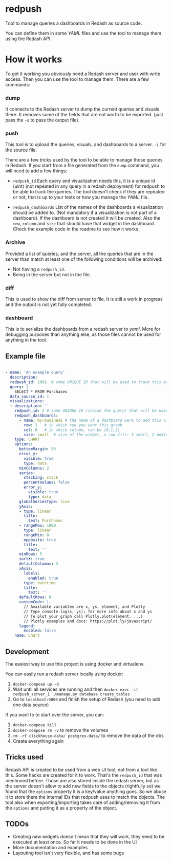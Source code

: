 # redpush
Tool to manage queries a dashboards in Redash as source code.

You can define them in some _YAML_ files and use the tool to manage them using the Redash API.

# How it works

To get it working you obviously need a Redash server and user with write access. Then you can use the tool to manage them. There are a few commands:

### dump

It connects to the Redash server to dump the current queries and visuals there. It removes some of the fields that are not worth to be exported. (just pass the `-o` to pass the output file).

### push

This tool is to upload the queries, visuals, and dashboards to a server. `-i` for the source file.

There are a few tricks used by the tool to be able to manage those queries in Redash. If you start from a file generated from the `dump` command, you will need to add a few things:

- `redpush_id` Each query and visualization needs this, it is a unique id (uint) (not repeated in any query in a redash deployment) for redpush to be able to track the queries. The tool doesn't check if they are repeated or not, that is up to your tests or how you manage the _YAML_ file.

- `redpush_dashboards` List of the names of the dashboards a visualization should be added to. (Not mandatory if a visualization is not part of a dashboard). If the dashboard is not created it will be created. Also the `row`, `column` and `size` that should have that widget in the dashboard. Check the example code in the readme to see how it works

### Archive

Provided a list of queries, and the server, all the queries that are in the server than match at least one of the following conditions will be archived:

- Not having a `redpush_id`.
- Being in the server but not in the file.


### diff

This is used to show the diff from server to file. It is still a work in progress and the output is not yet fully completed.

### dashboard

This is to serialize the dashboards from a redash server to  _yaml_. More for debugging purposes than anything else, as those files cannot be used for anything in the tool.


## Example file

```yaml

- name: 'An example query'
  description:
  redpush_id: 1002  # some UNIQUE ID that will be used to track this query
  query: |-
    SELECT * FROM Purchases
  data_source_id: 1
  visualizations:
  - description: ''
    redpush_id: 2 # some UNIQUE ID (inside the query) that will be used to track this visualization
    redpush_dashboards:
      - name: my-business # the name of a dashboard were to add this visual
        row: 1   # in which row you want this graph
        col: 0   # in which column, can be [0,1,2]
        size: small  # size of the widget, a row fits: 3 small, 2 medium, 1 big
    type: CHART
    options:
      bottomMargin: 50
      error_y:
        visible: true
        type: data
      minColumns: 2
      series:
        stacking: stack
        percentValues: false
        error_y:
          visible: true
          type: data
      globalSeriesType: line
      yAxis:
      - type: linear
        title:
          text: Purchases
      - rangeMax: 1000
        type: linear
        rangeMin: 0
        opposite: true
        title:
          text: ''
      minRows: 5
      sortX: true
      defaultColumns: 3
      xAxis:
        labels:
          enabled: true
        type: datetime
        title:
          text: ''
      defaultRows: 8
      customCode: |-
        // Available variables are x, ys, element, and Plotly
        // Type console.log(x, ys); for more info about x and ys
        // To plot your graph call Plotly.plot(element, ...)
        // Plotly examples and docs: https://plot.ly/javascript/
      legend:
        enabled: false
    name: Chart
```

## Development

The easiest way to use this project is using docker and virtualenv.

You can easily run a redash server locally using docker:

1. `docker-compose up -d`
2. Wait until all services are running and then `docker exec -it redpush_server_1 ./manage.py database create_tables`
3. Go to `localhost:5000` and finish the setup of Redash (you need to add one data source)

If you want to to start over the server, you can:

1. `docker-compose kill`
2. `docker-compose rm -v` to remove the volumes
3. `rm -rf clickhouse-data/ postgres-data/` to remove the data of the dbs
4. Create everything again

## Tricks used

Redash API is created to be used from a web UI tool, not from a tool like this. Some hacks are created for it to work. That's the `redpush_id` that was mentioned before. Those are also stored inside the redash server, but as the server doesn't allow to add new fields to the objects (rightfully so) we found that the `options` property it is a key/value anything goes. So we abuse it to store there the internal IDs that redpush uses to match the objects. The tool also when exporting/importing takes care of adding/removing it from the `options` and putting it as a property of the object.


## TODOs

- Creating new widgets doesn't mean that they will work, they need to be executed at least once. So far it needs to be done in the UI
- More documentation and examples
- Layouting tool isn't very flexible, and has some bugs
